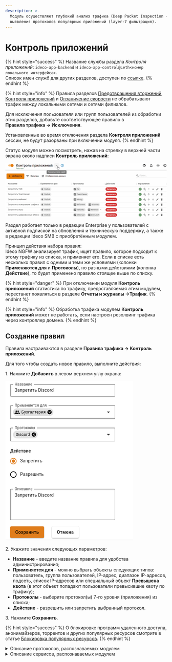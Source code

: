 ```yaml
---
description: >-
  Модуль осуществляет глубокий анализ трафика (Deep Packet Inspection - DPI) для
  выявления протоколов популярных приложений (layer-7 фильтрация).
---
```


# Контроль приложений

{% hint style="success" %}
Название службы раздела _Контроля приложений_: `ideco-app-backend` и `ideco-app-control@Leth<номер локального интерфейса>`.\
Список имен служб для других разделов, доступен по [ссылке](../server-management/terminal.md).
{% endhint %}

{% hint style="info" %}
Правила разделов [Предотвращения вторжений](ips/), [Контроля приложений](application-control.md) и [Ограничение скорости](shaper.md) не обрабатывают трафик между локальными сетями и сетями филиалов.

Для исключения пользователя или групп пользователей из обработки этих разделов, добавьте соответствующее правило в\
**Правила трафика -> Исключения**.

Установленные во время отключения раздела **Контроля приложений** сессии, не будут разорваны при включении модуля.
{% endhint %}

Статус модуля можно посмотреть, нажав на стрелку в верхней части экрана около надписи **Контроль приложений**:

![](../../.gitbook/assets/application-control.gif)

Раздел работает только в редакции Enterprise у пользователей с активной подпиской на обновления и техническую поддержку, а также в редакции Ideco SMB с приобретённым модулем.

Принцип действия набора правил:\
Ideco NGFW анализирует трафик, ищет правило, которое подходит к этому трафику из списка, и применяет его. Если в списке есть несколько правил с одними и теми же условиями (колонки **Применяются для** и **Протоколы**), но разными действиями (колонка **Действие**), то будет применено правило стоящее выше по списку.

{% hint style="danger" %}
При отключении модуля **Контроль приложений** статистика по трафику, предоставляемая этим модулем, перестанет появляться в разделе **Отчеты и журналы ->Трафик**.
{% endhint %}

{% hint style="info" %}
Обработка трафика модулем **Контроль приложений** может не работать, если настроен резолвинг трафика через контроллер домена.
{% endhint %}

## Создание правил

Правила настраиваются в разделе **Правила трафика -> Контроль приложений**.

Для того чтобы создать новое правило, выполните действия:

1\. Нажмите **Добавить** в левом верхнем углу экрана:

![](../../.gitbook/assets/application-control.png)

2\. Укажите значения следующих параметров:

* **Название** - введите название правила для удобства администрирования;
* **Применяется для** - можно выбрать объекты следующих типов: пользователь, группа пользователей, IP-адрес, диапазон IP-адресов, подсеть, список IP-адресов или специальный объект **Превышена квота** (в этот объект попадают пользователи превысившие квоту по трафику);
* **Протоколы** - выберите протокол(ы) 7-го уровня (приложения) из списка;
* **Действие** - разрешить или запретить выбранный протокол.

3\. Нажмите **Сохранить**.

{% hint style="success" %}
О блокировке программ удаленного доступа, анонимайзеров, торрентов и других популярных ресурсов смотрите в статье [Блокировка популярных ресурсов](../../recipes/popular-recipes/blocking-popular-resources.md).
{% endhint %}

<details>

<summary>Описание протоколов, распознаваемых модулем</summary>

**FTP\_CONTROL**

Протокол передачи данный по сети

**POP3**

Протокол, используемый клиентами электронной почты для получения почты с удалённого сервера по TСP

**SMTP**

Протокол, предназначенный для передачи электронной почты

**IMAP**

Протокол для осуществления доступа к электронной почте

**DNS**

Протокол, используемый для получения IP адреса хоста по его доменному имени

**IPP**

Протокол, используемый для передачи документов на печать

**HTTP**

Протокол используется для получения с серверов гипертекстовых документов в формате HTML

**MDNS**

Многоадресный протокол DNS, используемый для преобразования имени хостов в IP-адреса в небольших сетях, не включающих локальный сервер имен

**NTP**

Протокол для синхронизации внутренних часов компьютер

**NetBIOS**

Протокол, используемый для обнаружения компьютеров в сети

**NFS**

Протокол сетевого доступа к файловым системам

**SSDP**

Протокол, служащий для объявления и обнаружения сетевых сервисов

**BGP**

Протокол динамической маршрутизации

**SNMP**

Протокол для управления устройствами в IP-сетях

**XDMCP**

Протокол аутентификации между X-сервером и X-клиентов

**SMBv1**

Протокол для общего доступа к файлам, который позволяет приложениям компьютера читать и записывать файлы, а также запрашивать службы серверных программ в компьютерной сети

**Syslog**

Протокол отправки и регистрации сообщений о происходящих в системе событиях

**DHCP**

Протокол, позволяющий сетевым устройствам автоматически получать IP-адрес и другие параметры, необходимые для работы в сети

**PostgreSQL**

Протокол, используемый для взаимодействия клиентов и серверов PostgreSQL

**MySQL**

Протокол, используемый для взаимодействия клиентов и серверов MySQL

**COAP**

Протокол предназначен для взаимодействия простых устройств, например датчиков малой мощности, выключателей, клапанов, которые управляются или контролируются удаленно через сеть Интернет

**SMTPS**

Протокол, предназначенный для передачи электронной почты, включающий в себя обязательное шифрование

**POPS**

Протокол, используемый клиентами электронной почты для получения почты с удалённого сервера по TCP, включающий в себя обязательное шифрование

**DTLS**

Протокол передачи данных, обеспечивающий защищённость соединений для протоколов, использующих датаграммы

**Gnutella**

Протокол для распределенного обмена файлами, в основном музыкальными

**BitTorrent**

Пиринговый протокол для кооперативного обмена файлами через Интернет

**Signal**

Криптографический протокол, созданный для обеспечения сквозного шифрования голосовых вызовов, видеозвонков и мгновенных сообщений

**Memcached**

Протокол кэширования, используемый для ускорения динамических веб-приложений путем кэширования данных в памяти

**SMBv23**

Протокол для общего доступа к файлам, который позволяет приложениям компьютера читать и записывать файлы, а также запрашивать службы серверных программ в компьютерной сети.

**Mining**

Протоколы, использующиеся программами-майнерами

**Modbus**

Протокол, основанный на архитектуре ведущий — ведомый, применяется в промышленности для организации связи между электронными устройствами

**WhatsAppCall**

Протокол голосовой передачи, основанный на VoIP

**QQ**

Протокол мгновенного обмена сообщениями

**IMAPS**

Протокол для осуществления доступа к электронной почте включающий в себя обязательное шифрование

**IceCast**

Протокол для организации потокового цифрового аудио и видеовещания

**Zattoo**

Протокол потокового телевизионного вещания, которая предлагает прямые телетрансляции и контент по запросу для компьютеров, мобильных телефонов, планшетов и других сетевых устройств

**TVUplayer**

Протокол, используемый для просмотра телевидения через Интернет

**MongoDB**

Протокол управления NoSQL базами данных

**OCSP**

Протокол, используемый для получения статуса отзыва цифрового сертификата X.509

**VXLAN**

Протокол инкапсуляции, который обеспечивает подключение центров обработки данных с использованием туннелирования для расширения соединений канального уровня в используемой сети сетевого уровня

**IRC**

Протокол прикладного уровня для обмена сообщениями в режиме реального времени

**Jabber**

Протокол, основанный на XML, свободный для использования протокол для мгновенного обмена сообщениями и информацией о присутствии в режиме, близком к режиму реального времени

**Nats**

Протокол обмена сообщениями

**VRRP**

Протокол, предназначенный для увеличения доступности маршрутизаторов, выполняющих роль шлюза по умолчанию

**Telnet**

Протокол для реализации текстового терминального интерфейса по сети

**STUN**

Протокол, который позволяет клиенту, находящемуся за сервером трансляции адресов (или за несколькими такими серверами), определить свой внешний IP-адрес, способ трансляции адреса и порта во внешней сети, связанный с определённым внутренним номером порта

**IPSec**

Набор протоколов для обеспечения защиты данных, передаваемых по межсетевому протоколу IP

**GRE**

Протокол туннелирования сетевых пакетов, разработанный компанией Cisco Systems

**EGP**

Устаревший протокол обмена информации между маршрутизаторами нескольких автономных систем

**IP\_in\_IP**

Протокол IP-туннелирования, который инкапсулирует один IP-пакет в другой IP-пакет

**RTP**\
Протокол используемый при передаче трафика реального времени

**RDP**

Протокол удалённого рабочего стола

**VNC**

Протокол удалённого доступа к рабочему столу

**Tumblr**

Протокол микроблогов, включающий в себя множество картинок, статей, видео и gif-изображений по разным тематикам и позволяющая пользователям публиковать посты в их тамблелог

**TLS**

Протокол защиты транспортного уровня

**SSH**

Протокол, позволяющий производить удалённое управление операционной системой и туннелирование TCP-соединений

**Usenet**

Протокол, используемый для общения и публикации файлов

**MGCP**

Протокол управления медиашлюзами

**IAX**

Протокол обмена VoIP данными между IP-АТС Asterisk и другим аналогичным софтсвичом или VoIP-телефоном

**SFTP**

Простой протокол передачи файлов

**AFP**

Протокол представительского и прикладного уровней сетевой модели OSI, предоставляющий доступ к файлам в Mac OS X

**SIP**

Протокол передачи данных, описывающий способ установления и завершения пользовательского сеанса связи, включающего обмен мультимедийным содержимым (IP-телефония, видео- и аудиоконференции, мгновенные сообщения, онлайн-игры)

**ICMPV6**

Протокол управляющих сообщений для межсетевого протокола версии 6

**DHCPV6**

Протокол динамического конфигурирования хостов для межсетевого протокола версии 6

**Kerberos**

Протокол аутентификации, который предлагает механизм взаимной аутентификации клиента и сервера перед установлением связи между ними

**LDAP**

Протокол для доступа к службе каталогов X.500

**PPTP**

Туннельный протокол типа точка-точка, позволяющий компьютеру устанавливать защищённое соединение с сервером за счёт создания специального туннеля в стандартной, незащищённой сети

**RPC**

Протокол, позволяющий программам вызывать функции или процедуры в другом адресном пространстве (на удалённых узлах, либо в независимой сторонней системе на том же узле)

**NetFlow**

Протокол, предназначенный для учёта сетевого трафика, разработанный компанией Cisco Systems

**sFlow**

Протокол, используемый для сбора, отправки и анализа информации о сетевом трафике в целях мониторинга

**CHECKMK**

Протокол используется для мониторинга серверных и контейнерных систем в ИТ-инфраструктуре

**AJP**

Протокол, который может проводить входящие запросы с веб-сервера до сервера приложений, который находится позади веб-сервера

**RADIUS**

Протокол удаленной аутентификации пользователей, представляет собой ключевой элемент в обеспечении безопасности и управлении доступом в сетях

**SAP**

Протокол позволяет сетевым устройствам постоянно корректировать данные о том, какие сервисные услуги имеются сейчас в сети

**GTP**

Протокол туннелирования GPRS

**WSD**

Протокол, который позволяет устройствам в сети обмениваться данными и командами через интернет

**LLMNR**

Протокол, основанный на формате пакета данных DNS, который позволяет компьютерам выполнять разрешение имен хостов в локальной сети

**H323**

Набор стандартов для передачи мультимедиа-данных по сетям с пакетной передачей

**OpenVPN**

Протокол VPN c открытым исходным кодом

**CiscoVPN**

Протокол VPN

**Tor**

Протокол анонимной сети виртуальных туннелей, предоставляющий передачу данных в зашифрованном виде.

**RTCP**

Протокол управления передачей в реальном времени

**SOCKS**

Протокол сеансового уровня модели OSI, который позволяет пересылать пакеты от клиента к серверу через прокси-сервер прозрачно (незаметно для них) и таким образом использовать сервисы за межсетевыми экранами (файрволами)

**RTMP**

Проприетарный протокол потоковой передачи данных, в основном используемый для передачи потокового видео и аудиопотоков с веб-камер через интернет

**QUIC**

Экспериментальный интернет-протокол, позволяющий мультиплексировать несколько потоков данных между двумя компьютерами, работая поверх протокола UDP, и содержит возможности шифрования, эквивалентные TLS и SSL

**AMQP**

Открытый протокол прикладного уровня для передачи сообщений между компонентами системы

**MPEG\_TS**

Протокол для передачи аудио и видеоданных, описанным в MPEG2

**SMPP**

Протокол одноранговой передачи коротких сообщений

**DNScrypt**

Протокол шифрования DNS-трафика

**TINC**

Открытый, самомаршрутизирующийся сетевой протокол и программная реализация, используемая для сжатых и зашифрованных виртуальных частных сетей

**Teredo**

Cетевой протокол, предназначенный для передачи IPv6-пакетов через сети IPv4, в частности, через устройства, работающие по технологии NAT, путём их инкапсуляции в UDP-дейтаграммы

**MQTT**

Упрощённый сетевой протокол, работающий поверх, ориентированный на обмен сообщениями между устройствами по принципу «издатель — подписчик»

**OpenDNS**

Протокол предоставляющий общедоступные DNS-серверы

**DRDA**

Набор протоколов, обеспечивающих возможность связи между программами и системами баз данных на разных платформах и позволяющих распределять реляционные данные по нескольким платформам

**FIX**

Протокол передачи данных, являющийся международным стандартом для обмена данными между участниками биржевых торгов в режиме реального времени

**Diametr**

Cеансовый протокол, созданный, отчасти, для преодоления некоторых ограничений протокола RADIUS

**DNP3**

Протокол передачи данных, используемый для связи между компонентами АСУ ТП

**IEC60870**

Набор протоколов для контроля и управления с использованием постоянного соединения

**CAPWAP**

Cетевой протокол с возможностью взаимодействия, который позволяет центральному контроллеру доступа к беспроводной локальной сети управлять набором беспроводных оконечных точек

**WebSocket**

Протокол связи поверх [TCP](https://ru.wikipedia.org/wiki/TCP)-соединения, предназначенный для обмена сообщениями между браузером и веб-сервером, используя постоянное соединение

**SOAP**

Протокол обмена структурированными сообщениями в распределённой вычислительной среде

**Z3950**

Клиент-серверный протокол для поиска и получения информации с удаленных компьютерных баз данных

**GTP\_U**

Протокол используется для транспортировки пользовательских данных между пакетной сетью и радиосетью

**GTP\_C**

Группа протоколов соединения на основе IP, используемая в сетях GSM, UMTS и LTE

**GTP\_PRIME**

Группа протоколов связи на основе IP, используемых для передачи услуг пакетной радиосвязи общего пользования (GPRS) в сетях GSM, UMTS, LTE

**EthernetIP**

Промышленный сетевой стандарт, который поддерживает неявный обмен сообщениями (обмен сообщениями ввода/вывода в реальном времени), явный обмен (обмен сообщениями) или оба и использует широко распространённые коммерческие чипы связи Ethernet и физические носители

**HSRP**

Протокол маршрутизации семейства FHRP (англ. First-hop redundancy protocols), разработанный компанией Cisco и стандартизованный в RFC 2281

**MPEG-DASH**

Протокол потоковой передачи данных, предоставляющая возможность доставки потокового мультимедиа-контента через Интернет по протоколу HTTP

**PGM**

Протокол надёжной многоадресной передачи данных

**IP\_PIM**

Семейство многоадресных протоколов маршрутизации для IP сетей, созданный для решения проблем групповой маршрутизации

**FastCGI**

Клиент-серверный протокол взаимодействия веб-сервера и приложения, дальнейшее развитие технологии CGI

**FTPS**

Расширение широко используемого протокола передачи данных FTP, которое добавляет поддержку для криптографических протоколов уровней транспортной безопасности и защищенных сокетов

**NAT-PMP**

Сетевой протокол для автоматической установки параметров преобразования сетевых адресов и конфигураций переадресации портов без участия пользователя

**BACnet**

Сетевой протокол, применяемый в системах автоматизации зданий и сетях управления

**SRTP**

Определяет профиль протокола RTP и предназначен для шифрования, установления подлинности сообщения, целостности, защиты от подмены данных RTP в однонаправленных и multicast передачах медиа и приложениях

**DoH\_DoT**

Протокол защиты DNS-трафика (запросов и ответов) от перехвата и подмены

</details>

<details>

<summary>Описание сервисов, распознаваемых модулем</summary>

**Outlook**

Персональный информационный менеджер с функциями почтового клиента, входящий в пакет офисных программ Microsoft Office

**VK**\
Приложение для взаимодействия с социальной сетью Вконтакте

**Tailscale**

VPN-сервис, который работает поверх WireGuard и позволяет получить доступ к контроллеру даже, если у вас нет своего VPN-сервера.

**Ntop**

Программное обеспечение , которое исследует компьютерную сеть

**PPStream**

Китайское программное обеспечение для одноранговой потоковой передачи видео

**YandexMarket**

Сервис заказа товаров онлайн

**YandexDisk**

Сервис для хранения данных в облаке

**Discord**

Кроссплатформенная проприетарная система мгновенного обмена сообщениями с поддержкой VoIP и видеоконференций, предназначенная для использования различными сообществами по интересам

**YandexCloud**

Публичная облачная платформа, разработанная российской интернет-компанией Яндекс

**Nats**

Система обмена сообщениями с открытым исходным кодом

**AmongUs**

Многопользовательская компьютерная игра

**DisneyPlus**

Американский сервис потокового вещания типа OTT на основе подписки

**GooglePlus**

Cоциальная сеть, принадлежавшая компании Google и позволявшая выстраивать социальные взаимоотношения в интернете

**Steam**

Онлайн-сервис цифрового распространения компьютерных игр и программ

**HalfLife2**

Компьютерная игра, научно-фантастический шутер от первого лица

**WorldOfWarcraft**

Массовая многопользовательская ролевая онлайн-игра

**YandexMetrika**

Бесплатный сервис веб-аналитики, предлагаемый Яндексом, который отслеживает и сообщает о трафике веб-сайта

**YandexDirect**

Сервис для размещения объявлений контекстной рекламы на Яндексе и на сайтах-партнерах его рекламной сети

**The Armagetron**

Свободная компьютерная игра для операционных систем Linux, Windows, Mac OS, FreeBSD и AmigaOS 4

**Warcraft3**

Компьютерная игра в жанре стратегии в реальном времени с элементами RPG

**Facebook**

Крупнейшая социальная сеть в мире, которой владеет компания Meta Platforms

**Twitter**&#x20;

Американский сервис микроблогов и социальная сеть, в которой пользователи публикуют сообщения и взаимодействуют с ними

**Gmail**&#x20;

Бесплатная почтовая служба от компании Google. Предоставляет доступ к почтовым ящикам через веб-интерфейс и по протоколам POP3, SMTP и IMAP, а также в приложении Gmail на Android.

**Google Карты**

Набор приложений, построенных на основе бесплатного картографического сервиса и технологии, предоставляемых компанией Google

**YouTube**

Видеохостинг, предоставляющий пользователям услуги хранения, доставки и показа видео

**Citrix**

Программа, предоставляющая доступ к приложениям и рабочим столам с удаленного клиентского устройства с помощью ресурсов Citrix Virtual Apps and Desktops и Citrix DaaS

**Netflix**

Cтриминговый сервис фильмов и сериалов

**LastFM**

Сервис для прослушивания музыки онлайн

**Waze**

Бесплатное социальное навигационное приложение для мобильных устройств, позволяющее отслеживать ситуацию на дорогах в режиме реального времени, прокладывать оптимальные маршруты, узнавать о расположении радаров скорости

**Hulu**

Cтриминговый сервис по подписке, принадлежащий The Walt Disney Company

**WhatsApp**

Американский бесплатный сервис обмена мгновенными сообщениями и голосовой связи по IP, принадлежащий компании Meta

**Viber**

Приложение-мессенджер, которое позволяет отправлять сообщения, совершать видео- и голосовые VoIP-звонки через интернет

**iTunes**&#x20;

Медиаплеер для организации и воспроизведения музыки и фильмов, разработанный компанией Apple и бесплатно распространявшийся для платформ macOS и Windows

**WindowsUpdate**

Сервис обновления операционной системы  Windows

**Skype**

Бесплатное проприетарное программное обеспечение с закрытым кодом, обеспечивающее текстовую, голосовую и видеосвязь через Интернет между компьютерами, опционально используя технологии пиринговых сетей, а также платные услуги для звонков на мобильные и стационарные телефоны

**Teams**

Корпоративная платформа, объединяющая в рабочем пространстве чат, встречи, заметки и вложения

**Slack**

Корпоративный мессенджер

**TeamViewer**

Программное обеспечение для удаленного доступа, удаленного управления и удаленного обслуживания компьютеров и других конечных устройств

**LotusNotes**

Программный продукт, платформа для автоматизации совместной деятельности рабочих групп, содержащий в себе средства электронной почты, персональных и групповых электронных календарей, службы мгновенных сообщений и среду исполнения приложений делового взаимодействия

**TocaBoca**

Интерактивная мобильная игра

**Spotify**

Стриминговый сервис, позволяющий легально прослушивать музыкальные композиции, аудиокниги и подкасты, не скачивая их на устройство

**Messenger**

Приложение для обмена мгновенными сообщениями и видео, созданное Meta.

**Telegram**

Кроссплатформенная система мгновенного обмена сообщениями с функциями обмена текстовыми, голосовыми и видеосообщениями, а также стикерами, фотографиями и файлами многих форматов

**Vevo**

Музыкальный видеосайт и видеохостинг

**Zoom**

Проприетарная программа для организации видеоконференций, разработанная компанией Zoom Video Communications

**KakaoTalk**&#x20;

Бесплатное мобильное приложение для мгновенного обмена сообщениями для смартфонов

**Twitch**

Видеостриминговый сервис, специализирующийся на тематике компьютерных игр, в том числе трансляциях геймплея и киберспортивных турниров

**WeChat**

Мобильная коммуникационная система для передачи текстовых и голосовых сообщений, разработана китайской компанией Tencent

**Snapchat**

Мобильное приложение обмена сообщениями с прикреплёнными фото и видео

**GoogleHangoutDuo**

Программное обеспечение для мгновенного обмена сообщениями и видеоконференций

**GitHub**&#x20;

Крупнейший веб-сервис для хостинга IT-проектов и их совместной разработки

**IFLIX**

Малайзийский бесплатный видеосервис

**Deezer**

Французский интернет-сервис потоковой передачи музыки

**Instagram**

Американская социальная сеть для обмена фотографиями и видео

**StarCraft**&#x20;

Серия компьютерных игр в жанре стратегии в реальном времени, разработанная компанией Blizzard Entertainment

**HotspotShield**

Условно-бесплатное программное обеспечение для организации виртуальной частной сети, обеспечивающей безопасную передачу данных по шифрованному соединению, защищённому от прослушивания

**IMO**

Веб-сервис и кроссплатформенное приложение для мгновенного обмена сообщениями и VoIP-звонков

**Google Диск**&#x20;

Сервис хранения, редактирования и синхронизации файлов, разработанный компанией Google. Его функции включают хранение файлов в Интернете, общий доступ к ним и совместное редактирование

**OneDrive**

Облачное хранилище, созданное компанией Microsoft в августе 2007 года. Является частью спектра онлайновых услуг Windows Live

**Pastebin**

Веб-приложение, которое позволяет загружать отрывки текста, обычно фрагменты исходного кода, для возможности просмотра окружающими

**Linkedin**

Американская социальная сеть для поиска и установления деловых контактов

**CSGO**

Cерия компьютерных игр в жанре командного шутера от первого лица, основанная на движке GoldSrc и выросшая из одноимённой модификации игры Half-Life

**ApplePush**

Cервис, созданный Apple для отправки уведомлений от сторонних приложений на устройства Apple

**AmazonVideo**

Cтриминговый сервис компании Amazon

**GoogleDocs**

Текстовый онлайн-процессор, входящий в состав бесплатного веб-пакета редакторов Google Docs

**Zabbix**

Свободная система мониторинга статусов разнообразных сервисов компьютерной сети, серверов и сетевого оборудования

**FortiClient**

Комплексное решение безопасности, предназначенное для защиты компьютеров и ноутбуков. Также имеет версии для планшетов и мобильных устройств под управлением Android и Apple iOS

**GitLab**

Веб-инструмент жизненного цикла DevOps с открытым исходным кодом, представляющий систему управления репозиториями кода для Git с собственной вики, системой отслеживания ошибок, CI/CD пайплайном и другими функциями

**Apache Cassandra**

Распределённая система управления базами данных, относящаяся к классу NoSQL-систем и рассчитанная на создание высокомасштабируемых и надёжных хранилищ огромных массивов данных, представленных в виде хэша

**AmazonAWS**

Коммерческое публичное облако, поддерживаемое и развиваемое компанией Amazon

**Azure**

Облачная платформа компании Microsoft. Предоставляет возможность разработки, выполнения приложений и хранения данных на серверах, расположенных в распределённых дата-центрах

**Google Cloud Platform**

Предоставляемый компанией Google набор облачных служб, которые выполняются на той же самой инфраструктуре, которую Google использует для своих продуктов, предназначенных для конечных потребителей

**RakNet**

Кроссплатформенный сетевой движок разработанный Oculus VR для использования в игровой индустрии

**Dazn**

Спортивный стриминговый сервис

**Psiphon**

Бесплатный инструмент для обхода цензуры в Интернете с открытым исходным кодом, в котором используется сочетание технологий защищенной связи и обфускации

**UltraSurf**

Бесплатная утилита для обхода цензурных ограничений в Интернете

**Threema**

Кроссплатформенное зашифрованное приложение для обмена мгновенными сообщениями

**AVAST**

Семейство антивирусных программ, разработанных компанией Avast для операционных систем Windows, Mac OS, Android и iOS

**Syncthing**&#x20;

Приложение, позволяющее синхронизировать файлы между несколькими устройствами

**Line**

Приложение для смартфонов и ПК, средство моментального обмена сообщениями

Apple TVPlus

Американский стриминговый сервис, принадлежащий и управляемый компанией Apple

**Vudu**

Потоковый сервис цифрового видео

**Dailymotion**

Французский видеохостинг

**Tencent Video**

Китайская стриминговая платформа, принадлежащая Tencent

**iHeartRadio**

Американская платформа бесплатного вещания, подкастов и потокового радио, принадлежащая iHeartMedia

**Tidal**

Интернет-сервис подписки на музыку, подкасты и потоковое видео, сочетающий в себе звук без потерь и музыкальные видеоролики высокой чёткости с эксклюзивным контентом и специальными функциями для музыки

**TuneIn**

Американский аудио-потоковый сервис, транслирующий новости, эфиры радиостанций, спортивные мероприятия, музыку и подкасты

**Munin**

Бесплатное программное приложение для мониторинга компьютерных систем, мониторинга сети и инфраструктуры с открытым исходным кодом

**Elasticsearch**

Тиражируемая программная поисковая система

**Heroes of the Storm**

Онлайн-игра, разработанная Blizzard Entertainment для Microsoft Windows и macOS







</details>

##

